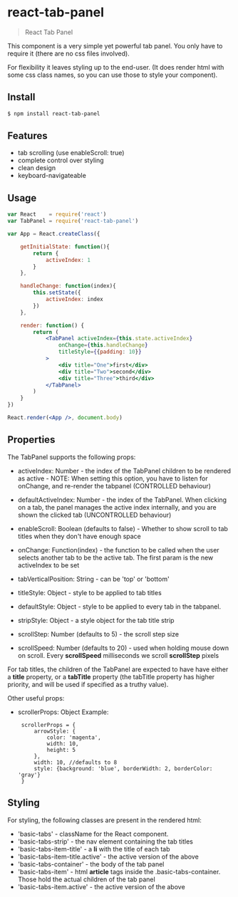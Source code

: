 # react-tab-panel

> React Tab Panel

This component is a very simple yet powerful tab panel. You only have to require it (there are no css files involved).

For flexibility it leaves styling up to the end-user. (It does render html with some css class names, so you can use those to style your component).

## Install

```sh
$ npm install react-tab-panel
```

## Features

 - tab scrolling (use enableScroll: true)
 - complete control over styling
 - clean design
 - keyboard-navigateable

## Usage

```jsx
var React    = require('react')
var TabPanel = require('react-tab-panel')

var App = React.createClass({

    getInitialState: function(){
        return {
            activeIndex: 1
        }
    },

    handleChange: function(index){
        this.setState({
            activeIndex: index
        })
    },

    render: function() {
        return (
            <TabPanel activeIndex={this.state.activeIndex}
                onChange={this.handleChange}
                titleStyle={{padding: 10}}
            >
                <div title="One">first</div>
                <div title="Two">second</div>
                <div title="Three">third</div>
            </TabPanel>
        )
    }
})

React.render(<App />, document.body)
```

## Properties

The TabPanel supports the following props:

 * activeIndex: Number - the index of the TabPanel children to be rendered as active - NOTE: When setting this option, you have to listen for onChange, and re-render the tabpanel (CONTROLLED behaviour)

 * defaultActiveIndex: Number - the index of the TabPanel. When clicking on a tab, the panel manages the active index internally, and you are shown the clicked tab (UNCONTROLLED behaviour)

 * enableScroll: Boolean (defaults to false) - Whether to show scroll to tab titles when they don't have enough space

 * onChange: Function(index) - the function to be called when the user selects another tab to be the active tab. The first param is the new activeIndex to be set

 * tabVerticalPosition: String - can be 'top' or 'bottom'

 * titleStyle: Object - style to be applied to tab titles
 * defaultStyle: Object - style to be applied to every tab in the tabpanel.

 * stripStyle: Object - a style object for the tab title strip

 * scrollStep: Number (defaults to 5) - the scroll step size
 * scrollSpeed: Number (defaults to 20) - used when holding mouse down on scroll. Every **scrollSpeed** milliseconds we scroll **scrollStep** pixels


For tab titles, the children of the TabPanel are expected to have have either a **title** property, or a **tabTitle** property (the tabTitle property has higher priority, and will be used if specified as a truthy value).

Other useful props:

 * scrollerProps: Object
        Example:

        scrollerProps = {
            arrowStyle: {
                color: 'magenta',
                width: 10,
                height: 5
            },
            width: 10, //defaults to 8
            style: {background: 'blue', borderWidth: 2, borderColor: 'gray'}
        }

## Styling

For styling, the following classes are present in the rendered html:

 * 'basic-tabs' - className for the React component.
 * 'basic-tabs-strip' - the nav element containing the tab titles
 * 'basic-tabs-item-title' - a **li** with the title of each tab
 * 'basic-tabs-item-title.active' - the active version of the above
 * 'basic-tabs-container' - the body of the tab panel
 * 'basic-tabs-item' - html **article** tags inside the .basic-tabs-container. Those hold the actual children of the tab panel
 * 'basic-tabs-item.active' - the active version of the above
